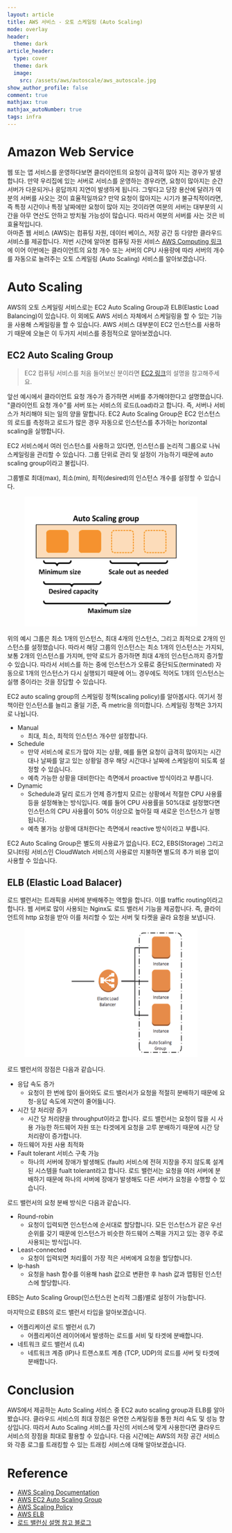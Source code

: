 ```yaml
---
layout: article
title: AWS 서비스 - 오토 스케일링 (Auto Scaling)
mode: overlay
header: 
  theme: dark
article_header:
  type: cover
  theme: dark
  image:
    src: /assets/aws/autoscale/aws_autoscale.jpg
show_author_profile: false
comment: true
mathjax: true
mathjax_autoNumber: true
tags: infra
---
```


# Amazon Web Service
웹 또는 앱 서비스를 운영하다보면 클라이언트의 요청이 급격히 많아 지는 경우가 발생합니다. 만약 우리집에 있는 서버로 서비스를 운영하는 경우라면, 요청이 많아지는 순간 서버가 다운되거나 응답까지 지연이 발생하게 됩니다. 그렇다고 당장 용산에 달려가 여분의 서버를 사오는 것이 효율적일까요? 만약 요청이 많아지는 시기가 불규칙적이라면, 즉 특정 시간이나 특정 날짜에만 요청이 많아 지는 것이라면 여분의 서버는 대부분의 시간을 아무 연산도 안하고 방치될 가능성이 많습니다. 따라서 여분의 서버를 사는 것은 비효율적입니다.     
아마존 웹 서비스 (AWS)는 컴퓨팅 자원, 데이터 베이스, 저장 공간 등 다양한 클라우드 서비스를 제공합니다. 저번 시간에 알아본 컴퓨팅 자원 서비스 [AWS Computing 링크](https://christinarok.github.io/2022/07/09/aws.html)에 이어 이번에는 클라이언트의 요청 개수 또는 서버의 CPU 사용량에 따라 서버의 개수를 자동으로 늘려주는 오토 스케일링 (Auto Scaling) 서비스를 알아보겠습니다.


# Auto Scaling
AWS의 오토 스케일링 서비스로는 EC2 Auto Scaling Group과 ELB(Elastic Load Balancing)이 있습니다. 이 외에도 AWS 서비스 자체에서 스케일링을 할 수 있는 기능을 사용해 스케일링을 할 수 있습니다. AWS 서비스 대부분이 EC2 인스턴스를 사용하기 때문에 오늘은 이 두가지 서비스를 중점적으로 알아보겠습니다. 

## EC2 Auto Scaling Group
> EC2 컴퓨팅 서비스를 처음 들어보신 분이라면 [EC2 링크](https://christinarok.github.io/2022/07/09/aws.html#ec2)의 설명을 참고해주세요.

앞선 예시에서 클라이언트 요청 개수가 증가하면 서버를 추가해야한다고 설명했습니다. "클라이언트 요청 개수"를 서버 또는 서비스의 로드(Load)라고 합니다. 즉, 서버나 서비스가 처리해야 되는 일의 양을 말합니다. EC2 Auto Scaling Group은 EC2 인스턴스의 로드를 측정하고 로드가 많은 경우 자동으로 인스턴스를 추가하는 horizontal scaling을 실행합니다.    

EC2 서비스에서 여러 인스턴스를 사용하고 있다면, 인스턴스를 논리적 그룹으로 나눠 스케일링을 관리할 수 있습니다. 그룹 단위로 관리 및 설정이 가능하기 때문에 auto scaling group이라고 불립니다.    

그룹별로 최대(max), 최소(min), 최적(desired)의 인스턴스 개수를 설정할 수 있습니다.    

<figure>
  <img src="/assets/aws/autoscale/ec2group.png" width="400" height="300">
</figure>

위의 예시 그룹은 최소 1개의 인스턴스, 최대 4개의 인스턴스, 그리고 최적으로 2개의 인스턴스를 설정했습니다. 따라서 해당 그룹의 인스턴스는 최소 1개의 인스턴스는 가지되, 보통 2개의 인스턴스를 가지며, 만약 로드가 증가하면 최대 4개의 인스턴스까지 증가할 수 있습니다. 따라서 서비스를 하는 중에 인스턴스가 오류로 중단되도(terminated) 자동으로 1개의 인스턴스가 다시 실행되기 때문에 어느 경우에도 적어도 1개의 인스턴스는 실행 중이라는 것을 장담할 수 있습니다.    

EC2 auto scaling group의 스케일링 정책(scaling policy)를 알아봅시다. 여기서 정책이란 인스턴스를 늘리고 줄일 기준, 즉 metric을 의미합니다. 스케일링 정책은 3가지로 나뉩니다.

- Manual
  - 최대, 최소, 최적의 인스턴스 개수만 설정합니다.
- Schedule 
  - 만약 서비스에 로드가 많아 지는 상황, 예를 들면 요청이 급격히 많아지는 시간대나 날짜를 알고 있는 상황일 경우 해당 시간대나 날짜에 스케일링이 되도록 설정할 수 있습니다. 
  - 예측 가능한 상황을 대비한다는 측면에서 proactive 방식이라고 부릅니다.
- Dynamic
  - Schedule과 달리 로드가 언제 증가할지 모르는 상황에서 적절한 CPU 사용률 등을 설정해놓는 방식입니다. 예를 들어 CPU 사용률을 50%대로 설정했다면 인스턴스의 CPU 사용률이 50% 이상으로 높아질 때 새로운 인스턴스가 실행됩니다. 
  - 예측 불가능 상황에 대처한다는 측면에서 reactive 방식이라고 부릅니다. 

EC2 Auto Scaling Group은 별도의 사용료가 없습니다. EC2, EBS(Storage) 그리고 모니터링 서비스인 CloudWatch 서비스의 사용료만 지불하면 별도의 추가 비용 없이 사용할 수 있습니다.     


## ELB (Elastic Load Balacer)
로드 밸런서는 트래픽을 서버에 분배해주는 역할을 합니다. 이를 traffic routing이라고 합니다. 웹 서버로 많이 사용되는 Nginx도 로드 밸러서 기능을 제공합니다. 즉, 클라이언트의 http 요청을 받아 이를 처리할 수 있는 서버 및 타켓을 골라 요청을 보냅니다.    

<figure>
  <img src="/assets/aws/autoscale/loadbalancer.png" width="400" height="300">
</figure>

로드 밸런서의 장점은 다음과 같습니다. 
- 응답 속도 증가 
  - 요청이 한 번에 많이 들어와도 로드 밸러서가 요청을 적절히 분배하기 때문에 요청-응답 속도에 지연이 줄어듦니다. 
- 시간 당 처리량 증가
  - 시간 당 처리량을 throughput이라고 합니다. 로드 밸런서는 요청이 많을 시 사용 가능한 하드웨어 자원 또는 타겟에게 요청을 고루 분배하기 때문에 시간 당 처리량이 증가합니다. 
- 하드웨어 자원 사용 최적화
- Fault tolerant 서비스 구축 가능
  - 하나의 서버에 장애가 발생해도 (fault) 서비스에 전혀 지장을 주지 않도록 설계된 시스템을 fualt tolerant라고 합니다. 로드 밸런서는 요청을 여러 서버에 분배하기 때문에 하나의 서버에 장애가 발생해도 다른 서버가 요청을 수행할 수 있습니다. 

로드 밸런서의 요청 분배 방식은 다음과 같습니다.   
- Round-robin
  - 요청이 입력되면 인스턴스에 순서대로 할당합니다. 모든 인스턴스가 같은 우선 순위를 갖기 때문에 인스턴스가 비슷한 하드웨어 스펙을 가지고 있는 경우 주로 사용되는 방식입니다. 
- Least-connected   
  - 요청이 입력되면 처리률이 가장 적은 서버에게 요청을 할당합니다.
- Ip-hash
  - 요청을 hash 함수를 이용해 hash 값으로 변환한 후 hash 값과 맵핑된 인스턴스에 할당합니다. 

EBS는 Auto Scaling Group(인스턴스읜 논리적 그룹)별로 설정이 가능합니다.      

마지막으로 EBS의 로드 밸런서 타입을 알아보겠습니다.   
- 어플리케이션 로드 밸런서 (L7)
  - 어플리케이션 레이어에서 발생하는 로드를 서비 및 타겟에 분배합니다. 
- 네트워크 로드 밸런서 (L4)
  - 네트워크 계증 (IP)나 트랜스포트 계층 (TCP, UDP)의 로드를 서버 및 타겟에 분배합니다. 



# Conclusion
AWS에서 제공하는 Auto Scaling 서비스 중 EC2 auto scaling group과 ELB를 알아봤습니다. 클라우드 서비스의 최대 장점은 유연한 스케일링을 통한 처리 속도 및 성능 향상입니다. 따라서 Auto Scaling 서비스를 자신의 서비스에 맞게 사용한다면 클라우드 서비스의 장점을 최대로 활용할 수 있습니다. 다음 시간에는 AWS의 저장 공간 서비스와 각종 로그를 트래킹할 수 있는 트래킹 서비스에 대해 알아보겠습니다. 


# Reference
- [AWS Scaling Documentation](https://docs.aws.amazon.com/autoscaling/?id=docs_gateway)
- [AWS EC2 Auto Scaling Group](https://docs.aws.amazon.com/autoscaling/ec2/userguide/what-is-amazon-ec2-auto-scaling.html)
- [AWS Scaling Policy](https://docs.aws.amazon.com/autoscaling/ec2/userguide/scale-your-group.html#scaling-options)
- [AWS ELB](https://docs.aws.amazon.com/autoscaling/ec2/userguide/autoscaling-load-balancer.html)
- [로드 밸런싱 설명 참고 블로그](https://www.stevenjlee.net/2020/06/30/%EC%9D%B4%ED%95%B4%ED%95%98%EA%B8%B0-%EB%84%A4%ED%8A%B8%EC%9B%8C%ED%81%AC%EC%9D%98-%EB%B6%80%ED%95%98%EB%B6%84%EC%82%B0-%EB%A1%9C%EB%93%9C%EB%B0%B8%EB%9F%B0%EC%8B%B1-load-balancing-%EA%B7%B8/)

